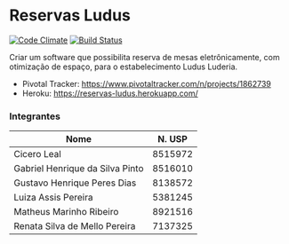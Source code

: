# Reservas Ludus
[![Code Climate](https://codeclimate.com/github/guhdias/Reservas-Ludus/badges/gpa.svg)](https://codeclimate.com/github/guhdias/Reservas-Ludus)
[![Build Status](https://travis-ci.org/guhdias/Reservas-Ludus.svg?branch=master)](https://travis-ci.org/guhdias/Reservas-Ludus)

Criar um software que possibilita reserva de mesas eletrônicamente, com otimização de espaço, para o estabelecimento Ludus Luderia.

- Pivotal Tracker: https://www.pivotaltracker.com/n/projects/1862739
- Heroku: https://reservas-ludus.herokuapp.com/

### Integrantes

| Nome                           | N. USP |
| ------------------------------ |:------:|
| Cicero Leal                    | 8515972|
| Gabriel Henrique da Silva Pinto| 8516010|
| Gustavo Henrique Peres Dias    | 8138572|
| Luiza Assis Pereira            | 5381245|
| Matheus Marinho Ribeiro        | 8921516|
| Renata Silva de Mello Pereira  | 7137325|
